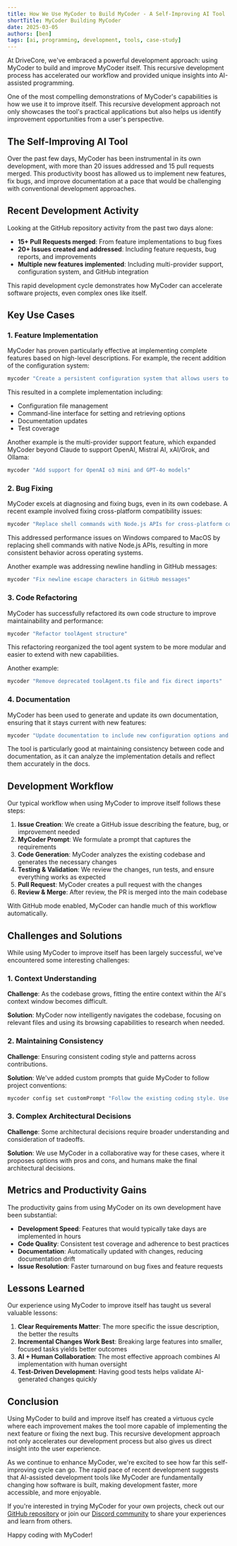 ```yaml
---
title: How We Use MyCoder to Build MyCoder - A Self-Improving AI Tool
shortTitle: MyCoder Building MyCoder
date: 2025-03-05
authors: [ben]
tags: [ai, programming, development, tools, case-study]
---
```


At DriveCore, we've embraced a powerful development approach: using MyCoder to build and improve MyCoder itself. This recursive development process has accelerated our workflow and provided unique insights into AI-assisted programming.

<!-- truncate -->

One of the most compelling demonstrations of MyCoder's capabilities is how we use it to improve itself. This recursive development approach not only showcases the tool's practical applications but also helps us identify improvement opportunities from a user's perspective.

## The Self-Improving AI Tool

Over the past few days, MyCoder has been instrumental in its own development, with more than 20 issues addressed and 15 pull requests merged. This productivity boost has allowed us to implement new features, fix bugs, and improve documentation at a pace that would be challenging with conventional development approaches.

## Recent Development Activity

Looking at the GitHub repository activity from the past two days alone:

- **15+ Pull Requests merged**: From feature implementations to bug fixes
- **20+ Issues created and addressed**: Including feature requests, bug reports, and improvements
- **Multiple new features implemented**: Including multi-provider support, configuration system, and GitHub integration

This rapid development cycle demonstrates how MyCoder can accelerate software projects, even complex ones like itself.

## Key Use Cases

### 1. Feature Implementation

MyCoder has proven particularly effective at implementing complete features based on high-level descriptions. For example, the recent addition of the configuration system:

```bash
mycoder "Create a persistent configuration system that allows users to set default values for command line options"
```

This resulted in a complete implementation including:

- Configuration file management
- Command-line interface for setting and retrieving options
- Documentation updates
- Test coverage

Another example is the multi-provider support feature, which expanded MyCoder beyond Claude to support OpenAI, Mistral AI, xAI/Grok, and Ollama:

```bash
mycoder "Add support for OpenAI o3 mini and GPT-4o models"
```

### 2. Bug Fixing

MyCoder excels at diagnosing and fixing bugs, even in its own codebase. A recent example involved fixing cross-platform compatibility issues:

```bash
mycoder "Replace shell commands with Node.js APIs for cross-platform compatibility"
```

This addressed performance issues on Windows compared to MacOS by replacing shell commands with native Node.js APIs, resulting in more consistent behavior across operating systems.

Another example was addressing newline handling in GitHub messages:

```bash
mycoder "Fix newline escape characters in GitHub messages"
```

### 3. Code Refactoring

MyCoder has successfully refactored its own code structure to improve maintainability and performance:

```bash
mycoder "Refactor toolAgent structure"
```

This refactoring reorganized the tool agent system to be more modular and easier to extend with new capabilities.

Another example:

```bash
mycoder "Remove deprecated toolAgent.ts file and fix direct imports"
```

### 4. Documentation

MyCoder has been used to generate and update its own documentation, ensuring that it stays current with new features:

```bash
mycoder "Update documentation to include new configuration options and multi-provider support"
```

The tool is particularly good at maintaining consistency between code and documentation, as it can analyze the implementation details and reflect them accurately in the docs.

## Development Workflow

Our typical workflow when using MyCoder to improve itself follows these steps:

1. **Issue Creation**: We create a GitHub issue describing the feature, bug, or improvement needed
2. **MyCoder Prompt**: We formulate a prompt that captures the requirements
3. **Code Generation**: MyCoder analyzes the existing codebase and generates the necessary changes
4. **Testing & Validation**: We review the changes, run tests, and ensure everything works as expected
5. **Pull Request**: MyCoder creates a pull request with the changes
6. **Review & Merge**: After review, the PR is merged into the main codebase

With GitHub mode enabled, MyCoder can handle much of this workflow automatically.

## Challenges and Solutions

While using MyCoder to improve itself has been largely successful, we've encountered some interesting challenges:

### 1. Context Understanding

**Challenge**: As the codebase grows, fitting the entire context within the AI's context window becomes difficult.

**Solution**: MyCoder now intelligently navigates the codebase, focusing on relevant files and using its browsing capabilities to research when needed.

### 2. Maintaining Consistency

**Challenge**: Ensuring consistent coding style and patterns across contributions.

**Solution**: We've added custom prompts that guide MyCoder to follow project conventions:

```bash
mycoder config set customPrompt "Follow the existing coding style. Use functional programming patterns when possible. Write comprehensive tests for all new functionality."
```

### 3. Complex Architectural Decisions

**Challenge**: Some architectural decisions require broader understanding and consideration of tradeoffs.

**Solution**: We use MyCoder in a collaborative way for these cases, where it proposes options with pros and cons, and humans make the final architectural decisions.

## Metrics and Productivity Gains

The productivity gains from using MyCoder on its own development have been substantial:

- **Development Speed**: Features that would typically take days are implemented in hours
- **Code Quality**: Consistent test coverage and adherence to best practices
- **Documentation**: Automatically updated with changes, reducing documentation drift
- **Issue Resolution**: Faster turnaround on bug fixes and feature requests

## Lessons Learned

Our experience using MyCoder to improve itself has taught us several valuable lessons:

1. **Clear Requirements Matter**: The more specific the issue description, the better the results
2. **Incremental Changes Work Best**: Breaking large features into smaller, focused tasks yields better outcomes
3. **AI + Human Collaboration**: The most effective approach combines AI implementation with human oversight
4. **Test-Driven Development**: Having good tests helps validate AI-generated changes quickly

## Conclusion

Using MyCoder to build and improve itself has created a virtuous cycle where each improvement makes the tool more capable of implementing the next feature or fixing the next bug. This recursive development approach not only accelerates our development process but also gives us direct insight into the user experience.

As we continue to enhance MyCoder, we're excited to see how far this self-improving cycle can go. The rapid pace of recent development suggests that AI-assisted development tools like MyCoder are fundamentally changing how software is built, making development faster, more accessible, and more enjoyable.

If you're interested in trying MyCoder for your own projects, check out our [GitHub repository](https://github.com/bhouston/mycoder) or join our [Discord community](https://discord.gg/5K6TYrHGHt) to share your experiences and learn from others.

Happy coding with MyCoder!
